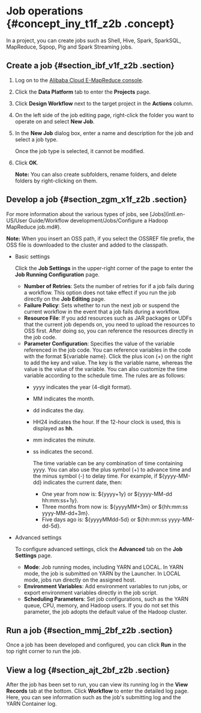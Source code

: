 # Job operations {#concept_iny_t1f_z2b .concept}

In a project, you can create jobs such as Shell, Hive, Spark, SparkSQL, MapReduce, Sqoop, Pig and Spark Streaming jobs.

## Create a job {#section_ibf_v1f_z2b .section}

1.  Log on to the [Alibaba Cloud E-MapReduce console](https://emr.console.aliyun.com/?spm=5176.8250060.103.1.48466f55SEaqMe#/cn-hangzhou).
2.  Click the **Data Platform** tab to enter the **Projects** page.
3.  Click **Design Workflow** next to the target project in the **Actions** column.
4.  On the left side of the job editing page, right-click the folder you want to operate on and select **New Job**.
5.  In the **New Job** dialog box, enter a name and description for the job and select a job type.

    Once the job type is selected, it cannot be modified.

6.  Click **OK**.

    **Note:** You can also create subfolders, rename folders, and delete folders by right-clicking on them.


## Develop a job {#section_zgm_x1f_z2b .section}

For more information about the various types of jobs, see [Jobs](intl.en-US/User Guide/Workflow development/Jobs/Configure a Hadoop MapReduce job.md#).

**Note:** When you insert an OSS path, if you select the OSSREF file prefix, the OSS file is downloaded to the cluster and added to the classpath.

-   Basic settings

    Click the **Job Settings** in the upper-right corner of the page to enter the **Job Running Configuration** page.

    -   **Number of Retries**: Sets the number of retries for if a job fails during a workflow. This option does not take effect if you run the job directly on the **Job Editing** page.
    -   **Failure Policy**: Sets whether to run the next job or suspend the current workflow in the event that a job fails during a workflow.
    -   **Resource File**: If you add resources such as JAR packages or UDFs that the current job depends on, you need to upload the resources to OSS first. After doing so, you can reference the resources directly in the job code.
    -   **Parameter Configuration**: Specifies the value of the variable referenced in the job code. You can reference variables in the code with the format $\{variable name\}. Click the plus icon \(+\) on the right to add the key and value. The key is the variable name, whereas the value is the value of the variable. You can also customize the time variable according to the schedule time. The rules are as follows:
        -   yyyy indicates the year \(4-digit format\).
        -   MM indicates the month.
        -   dd indicates the day.
        -   HH24 indicates the hour. If the 12-hour clock is used, this is displayed as **hh**.
        -   mm indicates the minute.
        -   ss indicates the second.

            The time variable can be any combination of time containing yyyy. You can also use the plus symbol \(+\) to advance time and the minus symbol \(-\) to delay time. For example, if $\{yyyy-MM-dd\} indicates the current date, then:

            -   One year from now is: $\{yyyy+1y\} or $\{yyyy-MM-dd hh:mm:ss+1y\}.
            -   Three months from now is: $\{yyyyMM+3m\} or $\{hh:mm:ss yyyy-MM-dd+3m\}.
            -   Five days ago is: $\{yyyyMMdd-5d\} or $\{hh:mm:ss yyyy-MM-dd-5d\}.
-   Advanced settings

    To configure advanced settings, click the **Advanced** tab on the **Job Settings** page.

    -   **Mode**: Job running modes, including YARN and LOCAL. In YARN mode, the job is submitted on YARN by the Launcher. In LOCAL mode, jobs run directly on the assigned host.
    -   **Environment Variables**: Add environment variables to run jobs, or export environment variables directly in the job script.
    -   **Scheduling Parameters**: Set job configurations, such as the YARN queue, CPU, memory, and Hadoop users. If you do not set this parameter, the job adopts the default value of the Hadoop cluster.

## Run a job {#section_mmj_2bf_z2b .section}

Once a job has been developed and configured, you can click **Run** in the top right corner to run the job.

## View a log {#section_ajt_2bf_z2b .section}

After the job has been set to run, you can view its running log in the **View Records** tab at the bottom. Click **Workflow** to enter the detailed log page. Here, you can see information such as the job's submitting log and the YARN Container log.


